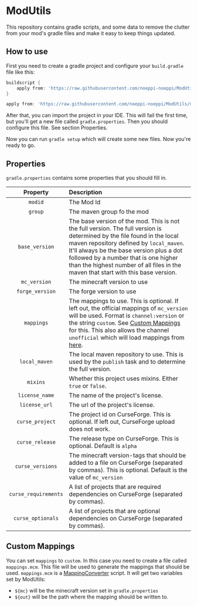# ModUtils

This repository contains gradle scripts, and some data to remove the clutter from your mod's gradle files and make it easy to keep things updated.

## How to use

First you need to create a gradle project and configure your `build.gradle` file like this:

```groovy
buildscript {
    apply from: 'https://raw.githubusercontent.com/noeppi-noeppi/ModUtils/master/buildscript.gradle', to: buildscript
}

apply from: 'https://raw.githubusercontent.com/noeppi-noeppi/ModUtils/master/mod.gradle'
```

After that, you can import the project in your IDE. This will fail the first time, but you'll get a new file called `gradle.properties`. Then you should configure this file. See section Properties.

Now you can run `gradle setup` which will create some new files. Now you're ready to go.

## Properties

`gradle.properties` contains some properties that you should fill in.

| Property | Description |
| :---: | :--- |
| `modid` | The Mod Id |
| `group` | The maven group fo the mod |
| `base_version` | The base version of the mod. This is not the full version. The full version is determined by the file found in the local maven repository defined by `local_maven`. It'll always be the base version plus a dot followed by a number that is one higher than the highest number of all files in the maven that start with this base version. |
| `mc_version` | The minecraft version to use |
| `forge_version` | The forge version to use |
| `mappings` | The mappings to use. This is optional. If left out, the official mappings of `mc_version` will be used. Format is `channel:version` or the string `custom`. See [Custom Mappings](#custom-mappings) for this. This also allows the channel `unofficial` which will load mappings from [here](https://github.com/noeppi-noeppi/MappingUtilities/tree/master/mcp_unofficial). |
| `local_maven` | The local maven repository to use. This is used by the `publish` task and to determine the full version. |
| `mixins` | Whether this project uses mixins. Either `true` or `false`. |
| `license_name` | The name of the project's license. |
| `license_url` | The url of the project's license. |
| `curse_project` | The project id on CurseForge. This is optional. If left out, CurseForge upload does not work.  |
| `curse_release` | The release type on CurseForge. This is optional. Default is `alpha` |
| `curse_versions` | The minecraft version-tags that should be added to a file on CurseForge (separated by commas). This is optional. Default is the value of `mc_version` |
| `curse_requirements` | A list of projects that are required dependencies on CurseForge (separated by commas). |
| `curse_optionals` | A list of projects that are optional dependencies on CurseForge (separated by commas). |

## Custom Mappings

You can set `mappings` to `custom`. In this case you need to create a file called `mappings.mcm`. This file will be used to generate the mappings that should be used. `mappings.mcm` is a [MappingConverter](https://github.com/noeppi-noeppi/MappingConverter) script. It will get two variables set by ModUtils:

  * `${mc}` will be the minecraft version set in `gradle.properties`
  * `${out}` will be the path where the mapping should be written to.